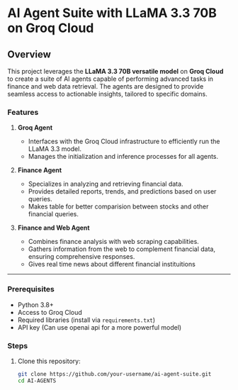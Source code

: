# AI Agent Suite with LLaMA 3.3 70B on Groq Cloud

## Overview
This project leverages the **LLaMA 3.3 70B versatile model** on **Groq Cloud** to create a suite of AI agents capable of performing advanced tasks in finance and web data retrieval. The agents are designed to provide seamless access to actionable insights, tailored to specific domains.

### Features
1. **Groq Agent**  
   - Interfaces with the Groq Cloud infrastructure to efficiently run the LLaMA 3.3 model.  
   - Manages the initialization and inference processes for all agents.

2. **Finance Agent**  
   - Specializes in analyzing and retrieving financial data.  
   - Provides detailed reports, trends, and predictions based on user queries.
   - Makes table for better comparision between stocks and other financial queries.

3. **Finance and Web Agent**  
   - Combines finance analysis with web scraping capabilities.  
   - Gathers information from the web to complement financial data, ensuring comprehensive responses.
   - Gives real time news about different financial instituitions 

---

### Prerequisites
- Python 3.8+
- Access to Groq Cloud
- Required libraries (install via `requirements.txt`)
- API key (Can use openai api for a more powerful model)

### Steps
1. Clone this repository:
   ```bash
   git clone https://github.com/your-username/ai-agent-suite.git
   cd AI-AGENTS
